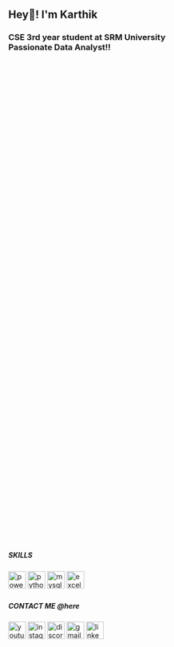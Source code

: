 <h2 align="left">Hey👋! I'm Karthik </h2>
<h3>CSE 3rd year student at SRM University<br>Passionate Data Analyst!!</h3>





### 

<!-- Add space before Skills Section -->
<div style="margin-top: 1000px;"></div>

<!-- Skills Icons Section -->
<div align="left">
  <h5>SKILLS</h5>
  <img src="https://img.shields.io/static/v1?message=PowerBI&logo=powerbi&label=&color=F2C811&logoColor=black&labelColor=&style=for-the-badge" height="35" alt="powerbi logo" />
  <img src="https://img.shields.io/static/v1?message=Python&logo=python&label=&color=306998&logoColor=white&labelColor=&style=for-the-badge" height="35" alt="python logo" />
  <img src="https://img.shields.io/static/v1?message=MySQL&logo=mysql&label=&color=4479A1&logoColor=white&labelColor=&style=for-the-badge" height="35" alt="mysql logo" />
  <img src="https://img.shields.io/static/v1?message=Excel&logo=microsoft-excel&label=&color=217346&logoColor=white&labelColor=&style=for-the-badge" height="35" alt="excel logo" />
</div>

###

<div align="left">
  <h5>CONTACT ME @here</h5>
  <img src="https://img.shields.io/static/v1?message=Youtube&logo=youtube&label=&color=FF0000&logoColor=black&labelColor=&style=for-the-badge" height="35" alt="youtube logo"  />
  <img src="https://img.shields.io/static/v1?message=Instagram&logo=instagram&label=&color=E4405F&logoColor=black&labelColor=&style=for-the-badge" height="35" alt="instagram logo"  />
  <img src="https://img.shields.io/static/v1?message=Discord&logo=discord&label=&color=7289DA&logoColor=black&labelColor=&style=for-the-badge" height="35" alt="discord logo"  />
  <img src="https://img.shields.io/static/v1?message=Gmail&logo=gmail&label=&color=D14836&logoColor=black&labelColor=&style=for-the-badge" height="35" alt="gmail logo"  />
  <img src="https://img.shields.io/static/v1?message=LinkedIn&logo=linkedin&label=&color=0077B5&logoColor=black&labelColor=&style=for-the-badge" height="35" alt="linkedin logo"  />
</div>

###




